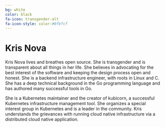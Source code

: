```yaml
---
bg: white
color: black
fa-icon: transgender-alt
fa-icon-style: color:#0fbfcf
---
```


# Kris Nova

Kris Nova lives and breathes open source.
She is transgender and is transparent about all things in her life.
She believes in advocating for the best interest of the software and keeping the design process open and honest.
She is a backend infrastructure engineer, with roots in Linux and C.
She has a deep technical background in the Go programming language and has authored many successful tools in Go.

She is a Kubernetes maintainer and the creator of kubicorn, a successful Kubernetes infrastructure management tool.
She organizes a special interest group in Kubernetes and is a leader in the community.
Kris understands the grievances with running cloud native infrastructure via a distributed cloud native application.

<a href="https://www.nivenly.com/" target="_blank"><i class="fa fa-rss-square fa-3x" style="color:#0fbfcf" aria-hidden="true"></i></a> 
<a href="https://github.com/kris-nova" target="_blank"><i class="fa fa-github-square fa-3x" style="color:#0fbfcf" aria-hidden="true"></i></a> 
<a href="https://twitter.com/kris__nova" target="_blank"><i class="fa fa-twitter-square fa-3x" style="color:#0fbfcf" aria-hidden="true"></i></a>

